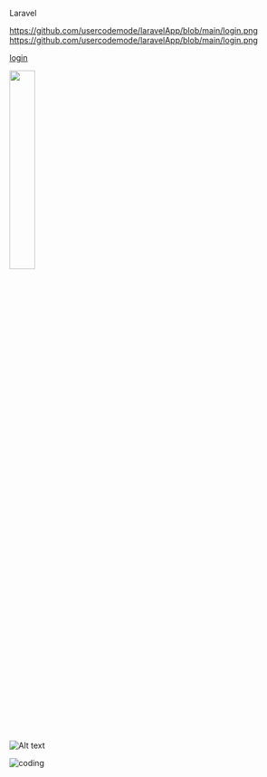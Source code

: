 Laravel

https://github.com/usercodemode/laravelApp/blob/main/login.png
https://github.com/usercodemode/laravelApp/blob/main/login.png

[login](login.png)

<img src="https://raw.githubusercontent.com/usercodem![coding](https://github.com/usercodemode/laravelApp/assets/147582140/05bdb2e1-f2b8-4038-bedc-d3d1b9a8e97d)
" width="30%"/>


![Alt text](https://raw.githubusercontent.com/usercodemode/laravelApp/blob/main/login.png?raw=true "Optional Title")



![coding](https://github.com/usercodemode/laravelApp/assets/147582140/b16ece27-4697-411f-917e-0dfae1a888b4)

